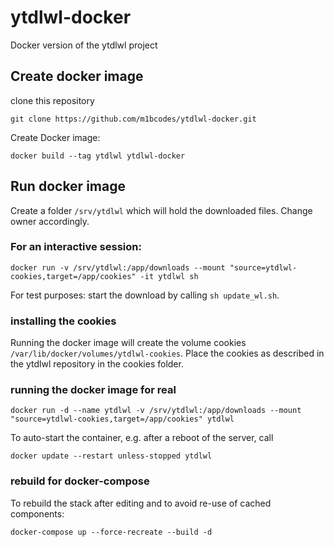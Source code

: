 # ytdlwl-docker
Docker version of the ytdlwl project

## Create docker image
clone this repository
```
git clone https://github.com/m1bcodes/ytdlwl-docker.git
```
Create Docker image:
```
docker build --tag ytdlwl ytdlwl-docker
```

## Run docker image
Create a folder ```/srv/ytdlwl``` which will hold the downloaded files. Change owner accordingly.

### For an interactive session:
```
docker run -v /srv/ytdlwl:/app/downloads --mount "source=ytdlwl-cookies,target=/app/cookies" -it ytdlwl sh
```
For test purposes: start the download by calling ```sh update_wl.sh```.

### installing the cookies
Running the docker image will create the volume cookies ```/var/lib/docker/volumes/ytdlwl-cookies```.
Place the cookies as described in the ytdlwl repository in the cookies folder.

### running the docker image for real
```
docker run -d --name ytdlwl -v /srv/ytdlwl:/app/downloads --mount "source=ytdlwl-cookies,target=/app/cookies" ytdlwl 
```
To auto-start the container, e.g. after a reboot of the server, call
```
docker update --restart unless-stopped ytdlwl
```
### rebuild for docker-compose
To rebuild the stack after editing and to avoid re-use of cached components:
```
docker-compose up --force-recreate --build -d
```
